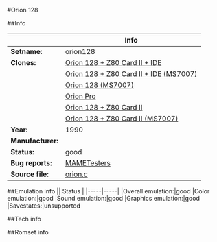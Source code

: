 #Orion 128

##Info

||Info|
|-----|-----|
|**Setname:**|orion128
|**Clones:**|[Orion 128 + Z80 Card II + IDE](orionide.md)
||[Orion 128 + Z80 Card II + IDE (MS7007)](orionidm.md)
||[Orion 128 (MS7007)](orionms.md)
||[Orion Pro](orionpro.md)
||[Orion 128 + Z80 Card II](orionz80.md)
||[Orion 128 + Z80 Card II (MS7007)](orionzms.md)
|**Year:**|1990
|**Manufacturer:**|<unknown>
|**Status:**|good
|**Bug reports:**|[MAMETesters](http://mametesters.org/view_all_set.php?type=1&temporary=y&search=orion.c)
|**Source file:**|[orion.c](https://github.com/mamedev/mame/blob/master/src/mess/drivers/orion.c)

##Emulation info
|| Status |
|-----|-----|
|Overall emulation:|good
|Color emulation:|good
|Sound emulation:|good
|Graphics emulation:|good
|Savestates:|unsupported

##Tech info

##Romset info

<!--- START OF EDITED COMMENT DO NOT TOUCH TEXT ABOVE-->
